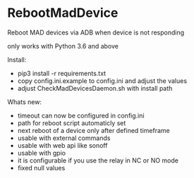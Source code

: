# RebootMadDevice
Reboot MAD devices via ADB when device is not responding

only works with Python 3.6 and above

Install:
- pip3 install -r requirements.txt
- copy config.ini.example to config.ini and adjust the values
- adjust CheckMadDevicesDaemon.sh with install path

Whats new:
- timeout can now be configured in config.ini
- path for reboot script automaticly set
- next reboot of a device only after defined timeframe
- usable with external commands
- usable with web api like sonoff
- usable with gpio
- it is configurable if you use the relay in NC or NO mode
- fixed null values

